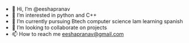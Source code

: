 - 👋 Hi, I’m @eeshapranav
- 👀 I’m interested in python and C++
- 🌱 I’m currently pursuing Btech computer science
      Iam learning spanish
- 💞️ I’m looking to collaborate on projects
- 📫 How to reach me eeshapranav@gmail.com

